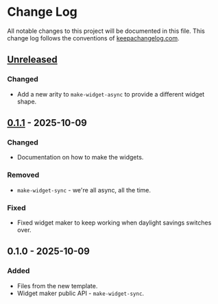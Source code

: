 # Change Log
All notable changes to this project will be documented in this file. This change log follows the conventions of [keepachangelog.com](http://keepachangelog.com/).

## [Unreleased]
### Changed
- Add a new arity to `make-widget-async` to provide a different widget shape.

## [0.1.1] - 2025-10-09
### Changed
- Documentation on how to make the widgets.

### Removed
- `make-widget-sync` - we're all async, all the time.

### Fixed
- Fixed widget maker to keep working when daylight savings switches over.

## 0.1.0 - 2025-10-09
### Added
- Files from the new template.
- Widget maker public API - `make-widget-sync`.

[Unreleased]: https://github.com/edn-specifier1/edn-specifier1/compare/0.1.1...HEAD
[0.1.1]: https://github.com/edn-specifier1/edn-specifier1/compare/0.1.0...0.1.1
